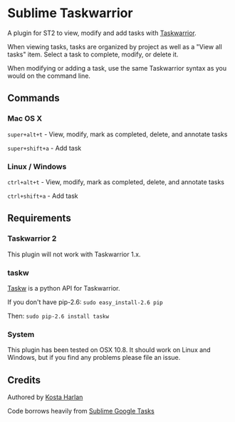 # Sublime Taskwarrior

A plugin for ST2 to view, modify and add tasks with [Taskwarrior](http://www.taskwarrior.org).

When viewing tasks, tasks are organized by project as well as a "View all tasks" item. Select a task to complete, modify, or delete it.

When modifying or adding a task, use the same Taskwarrior syntax as you would on the command line.

## Commands

### Mac OS X

`super+alt+t` - View, modify, mark as completed, delete, and annotate tasks

`super+shift+a` - Add task

### Linux / Windows

`ctrl+alt+t` - View, modify, mark as completed, delete, and annotate tasks

`ctrl+shift+a` - Add task

## Requirements

### Taskwarrior 2

This plugin will not work with Taskwarrior 1.x.

### taskw

[Taskw](https://github.com/ralphbean/taskw) is a python API for Taskwarrior.

If you don't have pip-2.6: `sudo easy_install-2.6 pip`

Then: `sudo pip-2.6 install taskw`

### System

This plugin has been tested on OSX 10.8. It should work on Linux and Windows, but if you find any problems please file an issue.

## Credits

Authored by [Kosta Harlan](http://kostaharlan.net)

Code borrows heavily from [Sublime Google Tasks](https://github.com/jpswelch/sublime-google-tasks)

